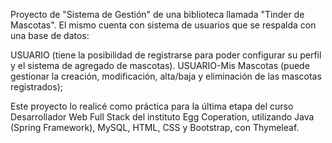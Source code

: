 Proyecto de "Sistema de Gestión" de una biblioteca llamada "Tinder de Mascotas". El mismo cuenta con sistema de usuarios que se respalda con una base de datos:

USUARIO (tiene la posibilidad de registrarse para poder configurar su perfil y el sistema de agregado de mascotas). USUARIO-Mis Mascotas (puede gestionar la creación, modificación, alta/baja y eliminación de las mascotas registrados);

Este proyecto lo realicé como práctica para la última etapa del curso Desarrollador Web Full Stack del instituto Egg Coperation, utilizando Java (Spring Framework), MySQL, HTML, CSS y Bootstrap, con Thymeleaf.
